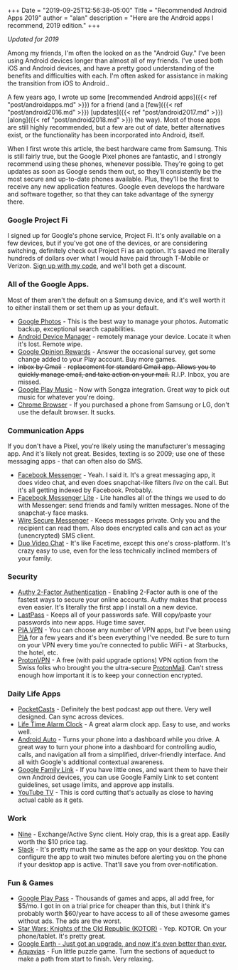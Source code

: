 +++
Date = "2019-09-25T12:56:38-05:00"
Title = "Recommended Android Apps 2019"
author = "alan"
description = "Here are the Android apps I recommend, 2019 edition."
+++

_Updated for 2019_

Among my friends, I'm often the looked on as the "Android Guy." I've been using Android devices longer than almost all of my friends. I've used both iOS and Android devices, and have a pretty good understanding of the benefits and difficulties with each. I'm often asked for assistance in making the transition from iOS to Android..

A few years ago, I wrote up some [recommended Android apps]({{< ref "post/androidapps.md" >}}) for a friend (and a [few]({{< ref "post/android2016.md" >}}) [updates]({{< ref "post/android2017.md" >}}) [along]({{< ref "post/android2018.md" >}}) the way). Most of those apps are still highly recommended, but a few are out of date, better alternatives exist, or the functionality has been incorporated into Android, itself.

When I first wrote this article, the best hardware came from Samsung. This is still fairly true, but the Google Pixel phones are fantastic, and I strongly recommend using these phones, whenever possible. They're going to get updates as soon as Google sends them out, so they'll consistently be the most secure and up-to-date phones available. Plus, they'll be the first to receive any new application features. Google even develops the hardware and software together, so that they can take advantage of the synergy there.

### Google Project Fi

I signed up for Google's phone service, Project Fi. It's only available on a few devices, but if you've got one of the devices, or are considering switching, definitely check out Project Fi as an option. It's saved me literally hundreds of dollars over what I would have paid through T-Mobile or Verizon. [Sign up with my code](https://g.co/fi/r/9CW5HK), and we'll both get a discount.

### All of the Google Apps.
Most of them aren't the default on a Samsung device, and it's well worth it to either install them or set them up as your default.

* [Google Photos](https://play.google.com/store/apps/details?id=com.google.android.apps.photos) - This is the best way to manage your photos. Automatic backup, exceptional search capabilities.
* [Android Device Manager][2] - remotely manage your device. Locate it when it's lost. Remote wipe.
* [Google Opinion Rewards][3] - Answer the occasional survey, get some change added to your Play account. Buy more games.
* ~~Inbox by Gmail~~ - ~~replacement for standard Gmail app. Allows you to quickly manage email, and take action on your mail.~~ R.I.P. Inbox, you are missed.
* [Google Play Music][5] - Now with Songza integration. Great way to pick out music for whatever you're doing.
* [Chrome Browser][6] - If you purchased a phone from Samsung or LG, don't use the default browser. It sucks.

### Communication Apps
If you don't have a Pixel, you're likely using the manufacturer's messaging app. And it's likely not great. Besides, texting is so 2009; use one of these messaging apps - that can often also do SMS.

* [Facebook Messenger](https://play.google.com/store/apps/details?id=com.facebook.orca&hl=en) - Yeah. I said it. It's a great messaging app, it does video chat, and even does snapchat-like filters _live_ on the call. But it's all getting indexed by Facebook. Probably.
* [Facebook Messenger Lite](https://play.google.com/store/apps/details?id=com.facebook.mlite) - Lite handles all of the things we used to do with Messenger: send friends and family written messages. None of the snapchat-y face masks.
* [Wire Secure Messenger](https://play.google.com/store/apps/details?id=com.wire) - Keeps messages private. Only you and the recipient can read them. Also does encrypted calls and can act as your (unencrypted) SMS client.
* [Duo Video Chat](https://play.google.com/store/apps/details?id=com.google.android.apps.tachyon&hl=en) - It's like Facetime, except this one's cross-platform. It's crazy easy to use, even for the less technically inclined members of your family.


### Security

* [Authy 2-Factor Authentication][8] - Enabling 2-Factor auth is one of the fastest ways to secure your online accounts. Authy makes that process even easier. It's literally the first app I install on a new device.
* [LastPass][13] - Keeps all of your passwords safe. Will copy/paste your passwords into new apps. Huge time saver.
* [PIA VPN](https://play.google.com/store/apps/details?id=com.privateinternetaccess.android&hl=en) - You can choose any number of VPN apps, but I've been using [PIA](https://www.privateinternetaccess.com/) for a few years and it's been everything I've needed. Be sure to turn on your VPN every time you're connected to public WiFi - at Starbucks, the hotel, etc.
* [ProtonVPN](https://play.google.com/store/apps/details?id=com.protonvpn.android) - A free (with paid upgrade options) VPN option from the Swiss folks who brought you the ultra-secure [ProtonMail](https://www.protonmail.com). Can't stress enough how important it is to keep your connection encrypted.


### Daily Life Apps

* [PocketCasts](https://play.google.com/store/apps/details?id=au.com.shiftyjelly.pocketcasts) - Definitely the best podcast app out there. Very well designed. Can sync across devices.
* [Life Time Alarm Clock][12] - A great alarm clock app. Easy to use, and works well.
* [Android Auto][7] - Turns your phone into a dashboard while you drive. A great way to turn your phone into a dashboard for controlling audio, calls, and navigation all from a simplified, driver-friendly interface. And all with Google's additional contextual awareness.
* [Google Family Link](https://play.google.com/store/apps/details?id=com.google.android.apps.kids.familylink&hl=en) - If you have little ones, and want them to have their own Android devices, you can use Google Family Link to set content guidelines, set usage limits, and approve app installs.
* [YouTube TV](https://play.google.com/store/apps/details?id=com.google.android.apps.youtube.unplugged&hl=en) - This is cord cutting that's actually as close to having actual cable as it gets.

### Work

* [Nine][15] - Exchange/Active Sync client. Holy crap, this is a great app. Easily worth the $10 price tag.
* [Slack](https://play.google.com/store/apps/details?id=com.Slack&hl=en) - It's pretty much the same as the app on your desktop. You can configure the app to wait two minutes before alerting you on the phone if your desktop app is active. That'll save you from over-notification.

### Fun & Games

* [Google Play Pass](https://play.google.com/about/play-pass/) - Thousands of games and apps, all add free, for $5/mo. I got in on a trial price for cheaper than this, but I think it's probably worth $60/year to have access to all of these awesome games without ads. The ads are the worst.
* [Star Wars: Knights of the Old Republic (KOTOR)](https://play.google.com/store/apps/details?id=com.aspyr.swkotor&hl=en) - Yep. KOTOR. On your phone/tablet. It's pretty great.
* [Google Earth - Just got an upgrade, and now it's even better than ever.](https://play.google.com/store/apps/details?id=com.google.earth&hl=en)
* [Aquavias](https://play.google.com/store/apps/details?id=ua.krou.aqueducts) - Fun little puzzle game. Turn the sections of aqueduct to make a path from start to finish. Very relaxing.



[1]: https://play.google.com/store/apps/details?id=com.teslacoilsw.launcher
[2]: https://play.google.com/store/apps/details?id=com.google.android.apps.adm
[3]: https://play.google.com/store/apps/details?id=com.google.android.apps.paidtasks
[4]: https://play.google.com/store/apps/details?id=com.google.android.apps.inbox
[5]: https://play.google.com/store/apps/details?id=com.google.android.music
[6]: https://play.google.com/store/apps/details?id=com.android.chrome
[7]: https://play.google.com/store/apps/details?id=com.google.android.projection.gearhead&hl=en
[8]: https://play.google.com/store/apps/details?id=com.authy.authy
[12]: https://play.google.com/store/apps/details?id=com.mcc.alarmclocklifetime
[13]: https://play.google.com/store/apps/details?id=com.lastpass.lpandroid
[14]: https://play.google.com/store/apps/details?id=com.mappedin.shuriken
[15]: https://play.google.com/store/apps/details?id=com.ninefolders.hd3
[16]: https://play.google.com/store/apps/details?id=com.rsa.securidapp
